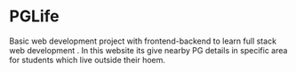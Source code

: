 # PGLife
Basic web development project with frontend-backend to learn full stack web development . In this website its give nearby PG details  in  specific area for students which live outside their hoem.
